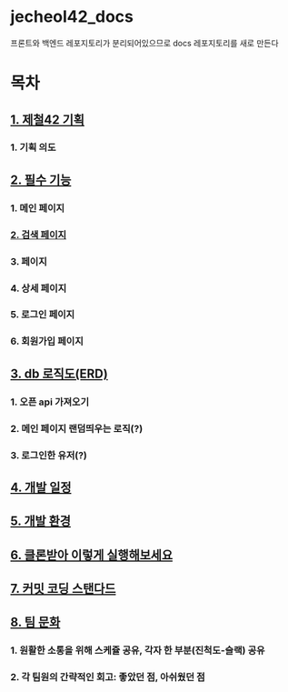 # jecheol42_docs
프론트와 백엔드 레포지토리가 분리되어있으므로 docs 레포지토리를 새로 만든다

# 목차
## [1. 제철42 기획](https://github.com/GwaChaePah/jecheol42_docs/wiki/%EC%A0%9C%EC%B2%A042-%EA%B8%B0%ED%9A%8D)
### 1. 기획 의도
## [2. 필수 기능](https://github.com/GwaChaePah/jecheol42_docs/wiki/2.-%ED%8E%98%EC%9D%B4%EC%A7%80%EB%B3%84-%EA%B8%B0%EB%8A%A5)
### 1. 메인 페이지
### [2. 검색 페이지](https://github.com/GwaChaePah/jecheol42_docs/wiki/2.-%ED%8E%98%EC%9D%B4%EC%A7%80%EB%B3%84-%EA%B8%B0%EB%8A%A5#2-%EA%B2%80%EC%83%89-%ED%8E%98%EC%9D%B4%EC%A7%80)
### 3.  페이지
### 4. 상세 페이지
### 5. 로그인 페이지
### 6. 회원가입 페이지
## [3. db 로직도(ERD)](https://github.com/GwaChaePah/jecheol42_docs/wiki/db-%EB%A1%9C%EC%A7%81%EB%8F%84(ERD))
### 1. 오픈 api 가져오기
### 2. 메인 페이지 랜덤띄우는 로직(?)
### 3. 로그인한 유저(?)
## [4. 개발 일정](https://github.com/GwaChaePah/jecheol42_docs/wiki/%EA%B0%9C%EB%B0%9C-%EC%9D%BC%EC%A0%95)
## [5. 개발 환경](https://github.com/GwaChaePah/jecheol42_docs/wiki/%EA%B0%9C%EB%B0%9C-%ED%99%98%EA%B2%BD)
## [6. 클론받아 이렇게 실행해보세요](https://github.com/GwaChaePah/jecheol42_docs/wiki/6.-%ED%81%B4%EB%A1%A0-%EB%B0%9B%EC%95%84-%EC%9D%B4%EB%A0%87%EA%B2%8C-%EC%8B%A4%ED%96%89%ED%95%B4%EB%B3%B4%EC%84%B8%EC%9A%94)
## [7. 커밋 코딩 스탠다드](https://github.com/GwaChaePah/jecheol42_docs/wiki/7.-%EC%BB%A4%EB%B0%8B-%EC%BD%94%EB%94%A9-%EC%8A%A4%ED%83%A0%EB%8B%A4%EB%93%9C)
## [8. 팀 문화](https://github.com/GwaChaePah/jecheol42_docs/wiki/8.-%ED%8C%80%EB%AC%B8%ED%99%94)
### 1. 원활한 소통을 위해 스케쥴 공유, 각자 한 부분(진척도-슬랙) 공유
### 2. 각 팀원의 간략적인 회고: 좋았던 점, 아쉬웠던 점

